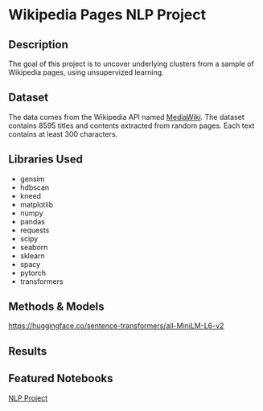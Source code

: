 # Wikipedia Pages NLP Project

## Description

The goal of this project is to uncover underlying clusters from a sample of Wikipedia pages, using unsupervized learning.

## Dataset

The data comes from the Wikipedia API named [MediaWiki](https://www.mediawiki.org/wiki/API:Main_page). The dataset contains 8595 titles and contents extracted from random pages. Each text contains at least 300 characters.

## Libraries Used

- gensim
- hdbscan
- kneed
- matplotlib
- numpy
- pandas
- requests
- scipy
- seaborn
- sklearn
- spacy
- pytorch
- transformers

## Methods & Models

https://huggingface.co/sentence-transformers/all-MiniLM-L6-v2

## Results

## Featured Notebooks

[NLP Project](./nlp_project.ipynb)
